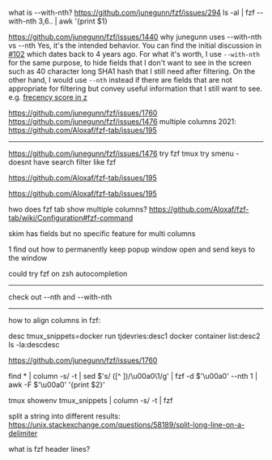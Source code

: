 what is --with-nth?
https://github.com/junegunn/fzf/issues/294
ls -al | fzf --with-nth 3,6.. | awk '{print $1}


https://github.com/junegunn/fzf/issues/1440
why junegunn uses --with-nth vs --nth
Yes, it's the intended behavior. You can find the initial discussion in [#102](https://github.com/junegunn/fzf/issues/102) which dates back to 4 years ago. For what it's worth, I use `--with-nth` for the same purpose, to hide fields that I don't want to see in the screen such as 40 character long SHA1 hash that I still need after filtering. On the other hand, I would use `--nth` instead if there are fields that are not appropriate for filtering but convey useful information that I still want to see. e.g. [frecency score in z](https://github.com/junegunn/dotfiles/blob/3a8661bf092da877fa93f43a93630d5d328fc26c/bashrc#L457-L460)

https://github.com/junegunn/fzf/issues/1760
https://github.com/junegunn/fzf/issues/1476
multiple columns 2021:
https://github.com/Aloxaf/fzf-tab/issues/195




___

https://github.com/junegunn/fzf/issues/1476
try fzf tmux
try smenu - doesnt have search filter like fzf


https://github.com/Aloxaf/fzf-tab/issues/195


https://github.com/Aloxaf/fzf-tab/issues/195


hwo does fzf tab show multiple columns?
https://github.com/Aloxaf/fzf-tab/wiki/Configuration#fzf-command

skim has fields but no specific feature for multi columns


1 find out how to permanently keep popup window open and send keys to the window

could try fzf on zsh autocompletion


___
check out --nth and --with-nth
___

how to align columns in fzf:


desc
tmux_snippets=docker run tjdevries:desc1 docker container list:desc2 ls -la:descdesc

https://github.com/junegunn/fzf/issues/1760

find * | column -s/ -t | sed $'s/ \([^ ]\)/\u00a0\\1/g' |
  fzf -d $'\u00a0' --nth 1 |
  awk -F $'\u00a0' '{print $2}'
  
  tmux showenv tmux_snippets | column -s/ -t | fzf
  
  
  split a string into different results:
  https://unix.stackexchange.com/questions/58189/split-long-line-on-a-delimiter
  
  what is fzf header lines?
